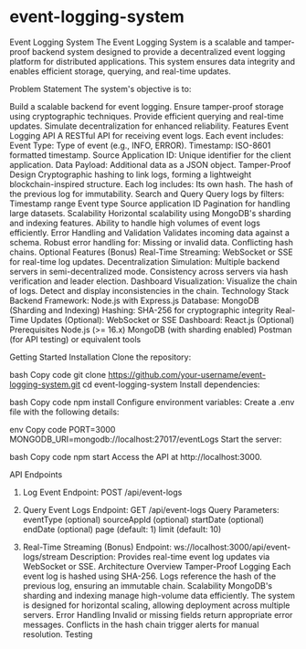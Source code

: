 # event-logging-system
Event Logging System
The Event Logging System is a scalable and tamper-proof backend system designed to provide a decentralized event logging platform for distributed applications. This system ensures data integrity and enables efficient storage, querying, and real-time updates.

Problem Statement
The system's objective is to:

Build a scalable backend for event logging.
Ensure tamper-proof storage using cryptographic techniques.
Provide efficient querying and real-time updates.
Simulate decentralization for enhanced reliability.
Features
Event Logging API
A RESTful API for receiving event logs.
Each event includes:
Event Type: Type of event (e.g., INFO, ERROR).
Timestamp: ISO-8601 formatted timestamp.
Source Application ID: Unique identifier for the client application.
Data Payload: Additional data as a JSON object.
Tamper-Proof Design
Cryptographic hashing to link logs, forming a lightweight blockchain-inspired structure.
Each log includes:
Its own hash.
The hash of the previous log for immutability.
Search and Query
Query logs by filters:
Timestamp range
Event type
Source application ID
Pagination for handling large datasets.
Scalability
Horizontal scalability using MongoDB's sharding and indexing features.
Ability to handle high volumes of event logs efficiently.
Error Handling and Validation
Validates incoming data against a schema.
Robust error handling for:
Missing or invalid data.
Conflicting hash chains.
Optional Features (Bonus)
Real-Time Streaming: WebSocket or SSE for real-time log updates.
Decentralization Simulation:
Multiple backend servers in semi-decentralized mode.
Consistency across servers via hash verification and leader election.
Dashboard Visualization:
Visualize the chain of logs.
Detect and display inconsistencies in the chain.
Technology Stack
Backend Framework: Node.js with Express.js
Database: MongoDB (Sharding and Indexing)
Hashing: SHA-256 for cryptographic integrity
Real-Time Updates (Optional): WebSocket or SSE
Dashboard: React.js (Optional)
Prerequisites
Node.js (>= 16.x)
MongoDB (with sharding enabled)
Postman (for API testing) or equivalent tools



Getting Started
Installation
Clone the repository:

bash
Copy code
git clone https://github.com/your-username/event-logging-system.git
cd event-logging-system
Install dependencies:

bash
Copy code
npm install
Configure environment variables: Create a .env file with the following details:

env
Copy code
PORT=3000
MONGODB_URI=mongodb://localhost:27017/eventLogs
Start the server:

bash
Copy code
npm start
Access the API at http://localhost:3000.

API Endpoints
1. Log Event
Endpoint: POST /api/event-logs
2. Query Event Logs
Endpoint: GET /api/event-logs
Query Parameters:
eventType (optional)
sourceAppId (optional)
startDate (optional)
endDate (optional)
page (default: 1)
limit (default: 10)

3. Real-Time Streaming (Bonus)
Endpoint: ws://localhost:3000/api/event-logs/stream
Description: Provides real-time event log updates via WebSocket or SSE.
Architecture Overview
Tamper-Proof Logging
Each event log is hashed using SHA-256.
Logs reference the hash of the previous log, ensuring an immutable chain.
Scalability
MongoDB's sharding and indexing manage high-volume data efficiently.
The system is designed for horizontal scaling, allowing deployment across multiple servers.
Error Handling
Invalid or missing fields return appropriate error messages.
Conflicts in the hash chain trigger alerts for manual resolution.
Testing
